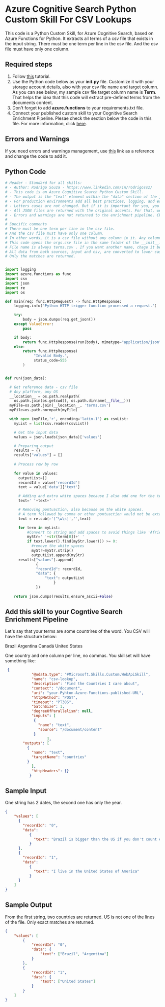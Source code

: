 # Azure Cognitive Search Python Custom Skill For CSV Lookups

This code is a Python Custom Skill, for Azure Cognitive Search, based on Azure Functions for Python. It extracts all terms of a csv file that exists in the input string. There must be one term per line in the csv file. And the csv file must have only one column.

## Required steps

1. Follow [this](https://docs.microsoft.com/en-us/azure/azure-functions/functions-create-first-function-python) tutorial.
1. Use the Python code below as your **__init__.py** file. Customize it with your storage account details, also with your csv file name and target column. As you can see below, my sample csv file target column name is **Term**. That helps the idea that this code will extract pre-defined terms from the documents content.
1. Don't forget to add **azure.functions** to your requirements.txt file.
1. Connect your published custom skill to your Cognitive Search Enrichment Pipeline. Plesae check the section below the code in this file. For more information, click [here](https://docs.microsoft.com/en-us/azure/search/cognitive-search-create-custom-skill-example#connect-to-your-pipeline).

## Errors and Warnings

If you need errors and warnings management, use [this](https://docs.microsoft.com/en-us/azure/search/cognitive-search-custom-skill-python) link as a reference and change the code to add it.

## Python Code

```python
# Header - Standard for all skills:
# - Author: Rodrigo Souza - https://www.linkedin.com/in/rodrigossz/
# - This code is an Azure Cognitive Search Python Custom Skill.
# - The output is the "text" element within the "data" section of the json file.
# - For production environments add all best practices, logging, and error management that you need.
# - Letters cases are not changed. But if it is important for you, you can change the code as necessary.
# - All JSON files are returned with the original accents. For that, we use ensure_ascii=False.
# - Errors and warnings are not returned to the enrichment pipeline. Chage the code as you need to add this feature.
#
# Specific comments
# There must be one term per line in the csv file. 
# And the csv file must have only one column.
# In other words, it is a csv file without any column in it. Any column will be considerated part of the ter.
# This code opens the orgs.csv file in the same folder of the __init__.py file.
# File name is always terms.csv . If you want another name, chage it below.
# All data from both sources, input and csv, are converted to lower case for the strings comparison. Orinal case is returned.
# Only the matches are returned.


import logging
import azure.functions as func
import csv
import json
import re
import os

def main(req: func.HttpRequest) -> func.HttpResponse:
    logging.info('Python HTTP trigger function processed a request.')

    try:
        body = json.dumps(req.get_json())
    except ValueError:
        pass

    if body:
        return func.HttpResponse(run(body), mimetype="application/json")
    else:
        return func.HttpResponse(
             "Invalid Body.",
             status_code=555
        )


def run(json_data):

  # Get reference data - csv file 
  # Any plafform, any OS
  __location__ = os.path.realpath(
    os.path.join(os.getcwd(), os.path.dirname(__file__)))
  myFile=os.path.join(__location__, 'terms.csv')
  myFile=os.path.normpath(myFile)

  with open (myFile,'r', encoding='latin-1') as csvList:
    myList = list(csv.reader(csvList))

    # Get the input data
    values = json.loads(json_data)['values']

    # Preparing output
    results = {}
    results["values"] = []
            
    # Process row by row
  
    for value in values:
      outputList=[]
      recordId = value['recordId']
      text = value['data']['text']

      # Adding and extra white spaces because I also add one for the terms
      text=' '+text+' '

      # Removing pontuaction, also because on the white spaces. 
      # A term followed by comma or other pontuaction would not be extracted because on the white spaces
      text = re.sub(r'[^\w\s]','',text)

      for term in myList:
          #Convert to string and add spaces to avoid things like 'Africa' been extracted from 'African'
          myStr=' '+str(term[0])+' '
          if text.lower().find(myStr.lower()) >= 0:
            #remove the white spaces
            myStr=myStr.strip()
            outputList.append(myStr)
      results["values"].append(
              {
              "recordId": recordId,
              "data": {
                  "text": outputList
                      }
              })
                    
    return json.dumps(results,ensure_ascii=False)
```

## Add this skill to your Cogntive Search Enrichment Pipeline

Let's say that your terms are some countrires of the word. You CSV will have the structure below:

Brazil
Argentina
Canadá
United States

One country and one column per line, no commas. You skillset will have something like:

```json
 {
            "@odata.type": "#Microsoft.Skills.Custom.WebApiSkill",
            "name": "csv-lookup",
            "description": "Find the Countries I care about",
            "context": "/document",
            "uri": "your-Pyhton-Azure-Functions-published-URL",
            "httpMethod": "POST",
            "timeout": "PT30S",
            "batchSize": 1,
            "degreeOfParallelism": null,
            "inputs": [
             {
               "name": "text",
               "source": "/document/content"
             }
                   ],
        "outputs": [
          {
            "name": "text",
            "targetName": "countries"
          }
            ],
            "httpHeaders": {}
           }
```

## Sample Input

One string has 2 dates, the second one has only the year.

```json
{
    "values": [
      {
        "recordId": "0",
        "data":
           {
             "text": "Brazil is bigger than the US if you don't count on Alaska. Argentina is not that big."
           }
      },
      {
        "recordId": "1",
        "data":
           {
             "text": "I live in the United States of America"
           }
      }
    ]
}
```

## Sample Output

From the first string, two countries are returned. US is not one of the lines of the file. Only exact matches are returned. 

```json
{
    "values": [
        {
            "recordId": "0",
            "data": {
                "text": ["Brazil", "Argentina"]
            }
        },
        {
            "recordId": "1",
            "data": {
                "text": ["United States"]
            }
        }
    ]
}
```

